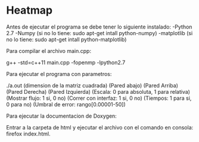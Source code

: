 # Heatmap

Antes de ejecutar el programa se debe tener lo siguiente instalado:
-Python 2.7
-Numpy (si no lo tiene: sudo apt-get intall python-numpy)
-matplotlib (si no lo tiene: sudo apt-get intall python-matplotlib)

Para compilar el archivo main.cpp:

g++ -std=c++11 main.cpp -fopenmp -lpython2.7

Para ejecutar el programa con parametros:

./a.out (dimension de la matriz cuadrada) (Pared abajo) (Pared Arriba) (Pared Derecha) (Pared Izquierda)
(Escala: 0 para absoluta, 1 para relativa) (Mostrar flujo: 1 si, 0 no) (Correr con interfaz: 1 si, 0 no)
(Tiempos: 1 para si, 0 para no) (Umbral de error: rango[0.00001-50])

Para ejecutar la documentacion de Doxygen:

Entrar a la carpeta de html y ejecutar el archivo con el comando en consola:
firefox index.html.
